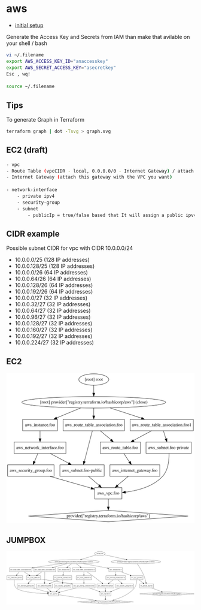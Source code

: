 # aws
- [initial setup](https://registry.terraform.io/providers/hashicorp/aws/latest/docs)

Generate the Access Key and Secrets from IAM than make that avilable on your shell / bash

```sh
vi ~/.filename
export AWS_ACCESS_KEY_ID="anaccesskey"
export AWS_SECRET_ACCESS_KEY="asecretkey"
Esc , wq!

source ~/.filename

```

## Tips
To generate Graph in Terraform

```sh
terraform graph | dot -Tsvg > graph.svg
```

## EC2 (draft)

```sh
- vpc
- Route Table (vpcCIDR - local, 0.0.0.0/0 - Internet Gateway) / attach your expected subnet
- Internet Gateway (attach this gateway with the VPC you want)

- network-interface
    - private ipv4
    - security-group
    - subnet
        - publicIp = true/false based that It will assign a public ipv4
```

## CIDR example 

Possible subnet CIDR for vpc with CIDR 10.0.0.0/24
- 10.0.0.0/25 (128 IP addresses)
- 10.0.0.128/25 (128 IP addresses)
- 10.0.0.0/26 (64 IP addresses)
- 10.0.0.64/26 (64 IP addresses)
- 10.0.0.128/26 (64 IP addresses)
- 10.0.0.192/26 (64 IP addresses)
- 10.0.0.0/27 (32 IP addresses)
- 10.0.0.32/27 (32 IP addresses)
- 10.0.0.64/27 (32 IP addresses)
- 10.0.0.96/27 (32 IP addresses)
- 10.0.0.128/27 (32 IP addresses)
- 10.0.0.160/27 (32 IP addresses)
- 10.0.0.192/27 (32 IP addresses)
- 10.0.0.224/27 (32 IP addresses)


## EC2
![image info](./ec2/ec2.svg)

## JUMPBOX
![image info](./jumpbox/jumpbox.svg)